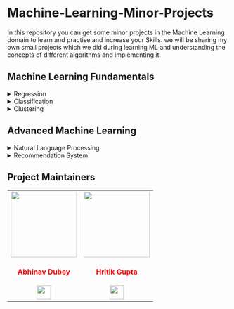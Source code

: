 # Machine-Learning-Minor-Projects

In this repository you can get some minor projects in the Machine Learning domain to learn and practise and increase your Skills. we will be sharing my own small projects which we did during learning ML and understanding the concepts of different algorithms and implementing it.

## Machine Learning Fundamentals

<details>
<summary>Regression</summary>

- **Linear Regression**:

  - <a href="https://github.com/Abhinav-26/Machine-Learning-Minor-Projects/tree/master/Machine%20Learning%20Fundamentals/Regression/Linear%20Regression/Co2%20Emission%20Prediction">Co2 Emission Prediction</a><br>
    In this directory you can see a basic machine learning model on Carbon Dioxide Emission Prediction which has been created by using Linear Regression.<br><br>

- **Logistic Regression**

  - <a href="https://github.com/Abhinav-26/Machine-Learning-Minor-Projects/tree/master/Machine%20Learning%20Fundamentals/Regression/Logistic%20Regression/Logistic%20Regression%20on%20Churn%20Dataset">Logistic Regression on Churn Dataset</a><br>
    In this directory you can see a basic prediction using the concept of Logistic Regression. we have used the Churn dataset for predicting customer's churn.<br><br>

- **Logistic Regression, Decision Tree and K-Nearest-Neighbors**

  - <a href="https://github.com/Abhinav-26/Machine-Learning-Minor-Projects/tree/master/Machine%20Learning%20Fundamentals/Regression/Phone%20Price%20Range%20Prediction">Phone Price Prediction</a><br>
    In this directory we have created a model for predicting the range of price of a phone. The range lies between 1,2,3 (low, medium and high) budgets. We have implemented the concepts of Univariate Feature Selection and Feature Importance for selecting features from the dataset and then created a model for prediction. Also, we have used Logistic Regression, Decision Tree and KNN algorithms and we got better accuracy by using Logistic Regression in this case. We got accuracy around 96% for that.<br><br>

  - <a href ="https://github.com/Abhinav-26/Machine-Learning-Minor-Projects/tree/master/Iris%20Flower%20Classification"> Iris Flower Analysis</a><br>
  In this ML project , a classification model is made to detect the types of Iris flower. The Iris flower has three classes - Iris setosa, Iris versicolor and Iris virginica.These types of iris flower has different petal lengths & widths, and different sepal lengths & widths. The dataset contains 50 instances of each of these. Logistic Regression, Decision Trees, and K-Nearest Neighbor Algorithms were all used to get accurate and reliable results.
  Conclusion : One class is linearly separable from the others 2;latter are not linearly separable from each other.<br><br>
  </details>

<details>
<summary>Classification</summary>

- **Computer Vision**

  - <a href="https://github.com/Abhinav-26/Machine-Learning-Minor-Projects/tree/master/Machine%20Learning%20Fundamentals/Classification/Computer%20Vision/Dog's%20Breed%20Prediction%20Using%20Transfer%20Learning">Dog's Breed Prediction Using Transfer Learning</a><br>
    In this directory we have simply used the pre-trained weights and applied the concept of transfer learning for making our prediction easy. We have used three pre-trained models in this minor project ie, <b>VGG16</b>, <b>Inception_v3</b> and <b>ResNet50</b> for predicting the breed of dog. In the File <b>Prediction Comparision</b> I have used the three models for the same image to check which gives the better accuracy and we concluded we got the best accurcay by Inception_v3 model.

  - <a href="https://github.com/Abhinav-26/Machine-Learning-Minor-Projects/tree/master/Machine%20Learning%20Fundamentals/Classification/Computer%20Vision/Cat-Dog%20Prediction%20using%20CNN">Cat-Dog Prediction Using CNN</a><br>
    In this Project I have build a Cat-Dog Prediction model using the concepts of CNN. This is a very basic project of CNN, DeepLearning. This is one of the most beginner friendly project that every beginner usually builds. This project will help you to clear the basic concepts CNN and how it can be implemented in image classification.

  - <a href="https://github.com/Abhinav-26/Machine-Learning-Minor-Projects/tree/master/Machine%20Learning%20Fundamentals/Classification/Computer%20Vision/EYE%20Filter">Eye Filter</a><br>
  It is an basic eye filter similar to those on instagram and snapchat but it only works with images. Firstly we are detecting the eyes, then reading a filter image which will than replace as eyes. After that we will replace the filter image over the eyes and Congratulations! It's done. For using this project you will need to install python, opencv and numpy and then you need to use a of a person in which eyes are clearly visible. We can also change the color and type of filter as we want but dont play with the fine tuned if statements or it may break the program. Enjoy!
  
  - <a href="https://github.com/Abhinav-26/Machine-Learning-Minor-Projects/tree/master/Machine%20Learning%20Fundamentals/Classification/Computer%20Vision/Image%20to%20PencilSketch">Image To PencilSketch. </a><br>
    We need to read the image in RGB format and then convert it into a grayscale image, or a classic black/white photo.
    Then the next thing to do is invert the grayscale image (negative image), this will be our inverted grayscale image. This enhances the details.
    Then we can finally create the pencilsketch by mixing the grayscale image with inverted blurry image.
    This can be done by dividing the grayscale image by the inverted blurry image.
    We will need Python's OpenCV library for this.<br>
  
  - <a href="https://github.com/Abhinav-26/Machine-Learning-Minor-Projects/tree/master/Machine%20Learning%20Fundamentals/Classification/Computer%20Vision/Motion%20Detector">Motion Detector</a><br>
    The project focused on capturing the video through webcam and then convert each frame to grayscale image or say black&white image we subtract both images from each other. As we subtract only those places will be left as bright place who are diffrent from the previous frame hence motion detected. But at this moment we cant show this to the user and also there will be a lot of noise so we created a threshold value above this all are complete white and below all are complete dark. So after this we need to mark the area in which motion is detected. Therefore we mark that area and then show it to the end user

- **Decision Tree**
  - <a href="https://github.com/Abhinav-26/Machine-Learning-Minor-Projects/tree/master/Machine%20Learning%20Fundamentals/Classification/Decision%20Tree/Drug%20Prescription%20Using%20DecisionTree">Drug Prescription using Decision Tree</a><br>
    In this directory we have created a model for predicting the drug which needs to be given to patients having the same disease as per the previous experience. The model created has 100% accuracy, tested on the 30 of the dataset which was not given for training.<br><br>

- **K-Nearest-Neighbors**
  - <a href="https://github.com/Abhinav-26/Machine-Learning-Minor-Projects/tree/master/Machine%20Learning%20Fundamentals/Classification/K-Nearest-Neighbors/Service%20Classification%20with%20K-Nearest%20Neighbors">K-Nearest Neighbors</a><br>
    In this directory a basic machine learning model is being created for classifying the class of the new customers among
    1- Basic Service, 2- E-Service, 3- Plus Service, 4-Total Service.<br>

  - <a href="https://github.com/Abhinav-26/Machine-Learning-Minor-Projects/tree/master/Machine%20Learning%20Fundamentals/Classification/K-Nearest-Neighbors/Iris%20Flower%20Classification">Iris Flower Classification</a><br>
    It contains the famous Iris Flower Classification project which aims to classify the iris flower into species, Versicolor, Setosa, Virginica.<br><br>

- **Linear Discriminant Analysis**
  - <a href="https://github.com/Abhinav-26/Machine-Learning-Minor-Projects/tree/master/Machine%20Learning%20Fundamentals/Classification/Linear%20Discriminant%20Analysis/Feature%20Selection%20and%20Modelling%20on%20KDDCup%20Network%20Intrusion%20Dataset">Feature Selection and Modelling on KDDCup Network Intrusion Dataset</a><br>

    In this project we created a Machine Learning model to check the network is under attack or not. We have used following five feature selection techniques in a sequence to extract the best features from the dataset.

  - Correlation based feature selection
  - Univariate Feature Selection
  - Recursive Feature Elimination (RFE)
  - Principle Component Analysis (PCA)
  - Linear Discriminant Analysis (LDA)<br>

- **Support Vector Machines**
  - <a href="https://github.com/Abhinav-26/Machine-Learning-Minor-Projects/tree/master/Machine%20Learning%20Fundamentals/Classification/Support%20Vector%20Machines/SVM%20Cancer%20Prediction">SVM Cancer Prediction</a><br>
    In this directory we have created a model using SVM algorithm. The dataset used for creating the model is a record of cell samples of the patients. The dataset consists of 699 records and we got accuracy around 95% with accuracy_score and f1 score.<br><br>

    </details>

<details>
<summary>Clustering</summary>

- **Hierarchical Clustering**
  - <a href="https://github.com/Abhinav-26/Machine-Learning-Minor-Projects/tree/master/Machine%20Learning%20Fundamentals/Clustering/Hierarchical%20Clustering/Cars%20Segmentation%20using%20Hierarchical%20Clustering">Cars Segmentation using Hierarchical Clustering</a><br>
    In this directory we have created a car segmentation which may help you to classify the kinds of cars are more popular among customers and may help you to launch your car as per the survey. For this minor project we used the concept Hierarchical Clustering.<br><br>

- **K-Means Clustering**
  - <a href="https://github.com/Abhinav-26/Machine-Learning-Minor-Projects/tree/master/Machine%20Learning%20Fundamentals/Clustering/K-Means%20Clustering/Coustomer%20Segmentation%20using%20K-Means%20Clustering">Customer Segmentation Using K-means Clustering</a><br>

    In this directory we have used the concept of K-means Clustering and made a model using customer segmentation dataset. It helps to cluster records on the basis of graph plotted.<br><br>

</details>

## Advanced Machine Learning

<details>

<summary>Natural Language Processing<br></summary>

  
- <a href="https://github.com/Abhinav-26/Machine-Learning-Minor-Projects/tree/master/Advanced%20Machine%20Learning/Natural%20Language%20Processing/Reddit's%20Flair%20Detection%20with%20Transfer%20Learning%20%2B%20EDA">Reddit's Flair Detection with Transfer Learning + EDA</a><br>

  In this directory we have created a Reddits Flair Detector. Here we are not letting the Embedding Layer to initialize it's random weights. We are using a TRANSFER LEARNING approach to train the model. We are using FastText crawl embeddings for transfer learning. These are pre-trained word embeddings trained and released by Facebook after training on 2 million words.<br><br>
</details>

<details>
<summary>Recommendation System</summary>


- <a href="https://github.com/Abhinav-26/Machine-Learning-Minor-Projects/tree/master/Advanced%20Machine%20Learning/Recommendation%20Systems/Movie%20Recomendation">Movie Recommendation</a><br>

  In this directory we have created a Movie Recommendation system using the concept of content based recommendation system. The dataset used is very large and hence it cannot be directly Uploaded into GitHub. But you can download the data directly from <a href="https://s3-api.us-geo.objectstorage.softlayer.net/cf-courses-data/CognitiveClass/ML0101ENv3/labs/moviedataset.zip">here</a>. Unzip the data and use the respected csv files.<br>

</details>

## Project Maintainers

<table>
<tr>

<td align="center"><a href="https://github.com/Abhinav-26"><img src="https://avatars.githubusercontent.com/u/48083659?v=4" width=150px height=150px /></a></br> <h4 style="color:red;">Abhinav Dubey</h4>
<a href="https://www.linkedin.com/in/abhinavd26/"><img src="https://mpng.subpng.com/20180324/vhe/kisspng-linkedin-computer-icons-logo-social-networking-ser-facebook-5ab6ebfe5f5397.2333748215219374063905.jpg" width="32px" height="32px"></a></td>

<td align="center" ><a href="https://github.com/hritik7080"><img src="https://avatars.githubusercontent.com/u/41755284?v=4" width=150px height=150px /></a></br> <h4 style="color:red;">Hritik Gupta</h4>
<a href="https://www.linkedin.com/in/hritik7080/"><img src="https://mpng.subpng.com/20180324/vhe/kisspng-linkedin-computer-icons-logo-social-networking-ser-facebook-5ab6ebfe5f5397.2333748215219374063905.jpg" width="32px" height="32px"></a></td>

</tr>
</table>
